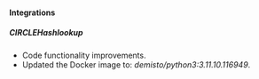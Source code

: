 
#### Integrations

##### CIRCLEHashlookup
- Code functionality improvements.
- Updated the Docker image to: *demisto/python3:3.11.10.116949*.